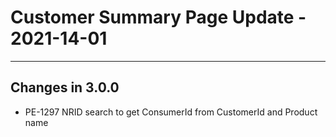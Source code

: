 # Customer Summary Page Update - 2021-14-01

---

## Changes in 3.0.0

* PE-1297 NRID search to get ConsumerId from CustomerId and Product name